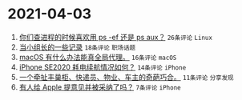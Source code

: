 # 2021-04-03

1. [你们查进程的时候喜欢用 ps -ef 还是 ps aux？](https://www.v2ex.com/t/767746) `26条评论` `Linux`
1. [当小组长的一些记录](https://www.v2ex.com/t/767732) `18条评论` `职场话题`
1. [macOS 有什么办法能真全局代理。](https://www.v2ex.com/t/767745) `16条评论` `macOS`
1. [iPhone SE2020 耗电续航情况如何？](https://www.v2ex.com/t/767729) `14条评论` `iPhone`
1. [一个牵扯丰巢柜、快递员、物业、车主的奇葩巧合。](https://www.v2ex.com/t/767741) `11条评论` `分享发现`
1. [有人给 Apple 提意见并被采纳了吗？](https://www.v2ex.com/t/767750) `7条评论` `iPhone`
